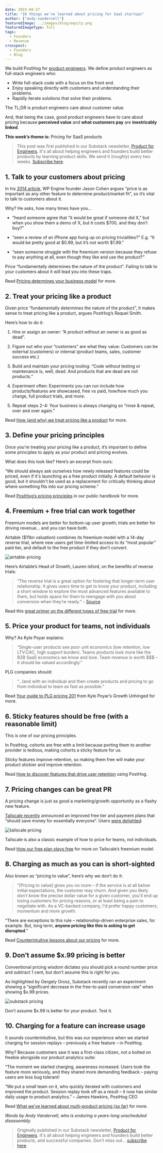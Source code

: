 ```yaml
---
date: 2023-04-27
title: "10 things we've learned about pricing for SaaS startups"
author: ["andy-vandervell"]
featuredImage: ../images/blog/equity.png
featuredImageType: full
tags:
  - Founders
  - Revenue
crosspost:
  - Founders
  - Blog   
---
```


We build PostHog for [product engineers](/blog/what-is-a-product-engineer). We define product engineers as full-stack engineers who:

- Write full-stack code with a focus on the front end.
- Enjoy speaking directly with customers and understanding their problems.
- Rapidly iterate solutions that solve their problems.

The TL;DR is product engineers care about customer value.

And, that being the case, good product engineers have to care about pricing because **perceived value** and **what customers pay** are **inextricably linked**.

**This week’s theme is:** Pricing for SaaS products

> This post was first published in our Substack newsletter, [Product for Engineers](https://newsletter.posthog.com/). It's all about helping engineers and founders build better products by learning product skills. We send it (roughly) every two weeks. [Subscribe here](https://newsletter.posthog.com/subscribe).

## 1. Talk to your customers about pricing

In his [2014 article](https://longform.asmartbear.com/pricing-determines-your-business-model?utm_source=posthog-newsletter&utm_medium=email), WP Engine founder Jason Cohen argues “price is as important as any other feature to determine product/market fit”, so it’s vital to talk to customers about it.

Why? He asks, how many times have you…

- “heard someone agree that “it would be great if someone did X,” but when you show them a demo of X, but it costs $700, and they don’t buy?”

- “seen a review of an iPhone app hung up on pricing trivialities?” E.g. “It would be pretty good at $0.99, but it’s not worth $1.99.”

- “seen someone struggle with the freemium version because they refuse to pay anything at all, even though they like and use the product?”

Price “fundamentally determines the nature of the product”. Failing to talk to your customers about it will lead you into these traps.

Read [Pricing determines your business model](https://longform.asmartbear.com/pricing-determines-your-business-model) for more.

## 2. Treat your pricing like a product
Given price “fundamentally determines the nature of the product”, it makes sense to treat pricing like a product, argues PostHog’s Raquel Smith.

Here’s how to do it:

1. Hire or assign an owner: ”A product without an owner is as good as dead”.

2. Figure out who your “customers” are what they value: Customers can be external (customers) or internal (product teams, sales, customer success etc.)

3. Build and maintain your pricing tooling: “Code without testing or maintenance is, well, dead. And products that are dead are not products.”

4. Experiment often: Experiments you can run include how products/features are showcased, free vs paid, how/how much you charge, full product trials, and more.

5. Repeat steps 2-4: Your business is always changing so “rinse & repeat, over and over again.”

Read [How (and why) we treat pricing like a product](https://posthog.com/blog/how-to-treat-your-pricing-like-a-product?utm_source=posthog-newsletter&utm_medium=email) for more.

## 3. Define your pricing principles
Once you’re treating your pricing like a product, it’s important to define some principles to apply as your product and pricing evolves.

What does this look like? Here’s an excerpt from ours:

“We should always ask ourselves how newly released features could be priced, even if it's launching as a free product initially. A default behavior is good, but it shouldn't be used as a replacement for critically thinking about where something fits into our pricing scheme.”

Read [PostHog’s pricing principles](https://posthog.com/handbook/engineering/feature-pricing?utm_source=posthog-newsletter&utm_medium=email) in our public handbook for more.

## 4. Freemium + free trial can work together
Freemium models are better for bottom-up user growth; trials are better for driving revenue... and you can have both.

Airtable ($11bn valuation) combines its freemium model with a 14-day reverse trial, where new users get time-limited access to its “most popular” paid tier, and default to the free product if they don’t convert.

![airtable-pricing](../images/blog/saas-pricing-lessons/airtable-pricing-page.png)

Here’s Airtable’s Head of Growth, Lauren Isford, on the benefits of reverse trials:

> “The reverse trial is a great option for fostering that longer-term user relationship. It gives users time to get to know your product, including a short window to explore the most advanced features available to them, but holds space for them to reengage with you about conversion when they’re ready.” – [Source](https://kylepoyar.substack.com/p/your-guide-to-reverse-trials)

Read this [great primer on the different types of free trial](https://elenaverna.substack.com/p/trial-configurations-explained?utm_source=posthog-newsletter&utm_medium=email) for more.

## 5. Price your product for teams, not individuals
Why? As Kyle Poyar explains:

> “Single-user products see poor unit economics (low retention, low LTV:CAC, high support burden). Teams products look more like the B2B SaaS economics we know and love. Team revenue is worth $$$ – it should be valued accordingly.”

PLG companies should:

> “…land with an individual and then create products and pricing to go from individual to team as fast as possible.”

Read [Your guide to PLG pricing 201](https://kylepoyar.substack.com/p/your-guide-to-plg-pricing-201?utm_source=posthog-newsletter&utm_medium=email) from Kyle Poyar’s Growth Unhinged for more.

## 6. Sticky features should be free (with a reasonable limit)
This is one of our pricing principles.

In PostHog, cohorts are free with a limit because porting them to another provider is tedious, making cohorts a sticky feature for us.

Sticky features improve retention, so making them free will make your product stickier and improve retention.

Read [How to discover features that drive user retention](https://posthog.com/tutorials/feature-retention?utm_source=posthog-newsletter&utm_medium=email) using PostHog.

## 7. Pricing changes can be great PR
A pricing change is just as good a marketing/growth opportunity as a flashy new feature.

[Tailscale recently](https://tailscale.com/blog/pricing-v3?utm_source=posthog-newsletter&utm_medium=email) announced an improved free tier and payment plans that “should save money for essentially everyone”. Users [were delighted](https://news.ycombinator.com/item?id=35615848):

![tailscale pricing](../images/blog/saas-pricing-lessons/hackernews-quote.png)

Tailscale is also a classic example of how to price for teams, not individuals.

Read [How our free plan stays free](https://tailscale.com/blog/free-plan?utm_source=posthog-newsletter&utm_medium=email) for more on Tailscale’s freemium model.

## 8. Charging as much as you can is short-sighted
Also known as “pricing to value”, here’s why we don’t do it:

> ”[Pricing to value] gives you no room – if the service is at all below initial expectations, the customer may churn. And given you likely don't know the precise dollar value for a given customer, you'll end up losing customers for pricing reasons, or at least being a pain to negotiate with. As a VC-backed company, I'd prefer happy customers, momentum and more growth.

“There are exceptions to this rule – relationship-driven enterprise sales, for example. But, long term, **anyone pricing like this is asking to get disrupted**.”

Read [Counterintuitive lessons about our pricing](https://posthog.com/blog/pricing-lessons?utm_source=posthog-newsletter&utm_medium=email) for more.

## 9. Don’t assume $x.99 pricing is better

Conventional pricing wisdom dictates you should pick a round number price and subtract 1 cent, but don’t assume this is right for you.

As highlighted by Gergely Orosz, Substack recently ran an experiment showing a “significant decrease in the free-to-paid conversion rate” when showing $x.99 prices.

![substack pricing](../images/blog/saas-pricing-lessons/substack-experiment.png)

Don’t assume $x.99 is better for your product. Test it.

## 10. Charging for a feature can increase usage

It sounds counterintuitive, but this was our experience when we started charging for session replays – previously a free feature – in PostHog.

Why? Because customers saw it was a first-class citizen, not a bolted on freebie alongside our product analytics suite:

“The moment we started charging, awareness increased. Users took the feature more seriously, and they shared more demanding feedback – paying users are less bug tolerant!

“We put a small team on it, who quickly iterated with customers and improved the product. Session replay took off as a result – it now has similar daily usage to product analytics.” – James Hawkins, PostHog CEO

Read [What we've learned about multi-product pricing (so far)](https://posthog.com/blog/multi-product-pricing?utm_source=posthog-newsletter&utm_medium=email) for more.

*Words by Andy Vandervell, who is enduring a years-long unscheduled disassembly.*

> Originally published in our Substack newsletter, [Product for Engineers](https://newsletter.posthog.com/). It's all about helping engineers and founders build better products, and successful companies. Don't miss out... [subscribe here](https://newsletter.posthog.com/subscribe).

